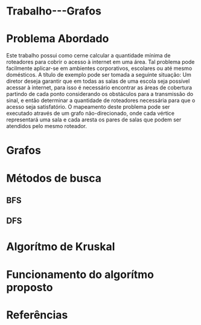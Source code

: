 # Trabalho---Grafos

# Problema Abordado
  Este trabalho possui como cerne calcular a quantidade mínima de roteadores para cobrir o acesso à internet em uma área.
  Tal problema pode facilmente aplicar-se em ambientes corporativos, escolares ou até mesmo domésticos. A título de exemplo pode ser tomada a seguinte situação: Um diretor deseja garantir que em todas as salas de uma escola seja possível acessar à internet, para isso é necessário encontrar as áreas de cobertura partindo de cada ponto considerando os obstáculos para a transmissão do sinal, e então determinar a quantidade de roteadores necessária para que o acesso seja satisfatório.
  O mapeamento deste problema pode ser executado através de um grafo não-direcionado, onde cada vértice representará uma sala e cada aresta os pares de salas que podem ser atendidos pelo mesmo roteador.
# Grafos

# Métodos de busca
## BFS

## DFS

# Algorítmo de Kruskal

# Funcionamento do algorítmo proposto

# Referências
